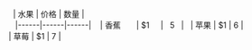     | 水果        | 价格    |  数量  |   
    |------|------|------|
    | 香蕉        | $1      |   5    |   
    | 苹果        | $1      |   6    |   
    | 草莓        | $1      |   7    |   
